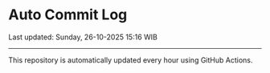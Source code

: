 # Auto Commit Log

Last updated: Sunday, 26-10-2025 15:16 WIB

---

This repository is automatically updated every hour using GitHub Actions.
